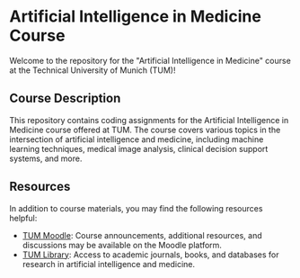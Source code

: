 # Artificial Intelligence in Medicine Course

Welcome to the repository for the "Artificial Intelligence in Medicine" course at the Technical University of Munich (TUM)!

## Course Description

This repository contains coding assignments for the Artificial Intelligence in Medicine course offered at TUM. The course covers various topics in the intersection of artificial intelligence and medicine, including machine learning techniques, medical image analysis, clinical decision support systems, and more.


## Resources

In addition to course materials, you may find the following resources helpful:

- [TUM Moodle](https://www.moodle.tum.de/): Course announcements, additional resources, and discussions may be available on the Moodle platform.
- [TUM Library](https://www.ub.tum.de/en): Access to academic journals, books, and databases for research in artificial intelligence and medicine.
